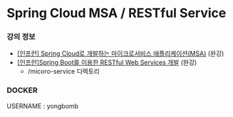 # Spring Cloud MSA / RESTful Service
### 강의 정보 
 - [[인프런] Spring Cloud로 개발하는 마이크로서비스 애플리케이션(MSA)](https://www.inflearn.com/course/%EC%8A%A4%ED%94%84%EB%A7%81-%ED%81%B4%EB%9D%BC%EC%9A%B0%EB%93%9C-%EB%A7%88%EC%9D%B4%ED%81%AC%EB%A1%9C%EC%84%9C%EB%B9%84%EC%8A%A4/dashboard)  (완강) 
- [[인프런]Spring Boot를 이용한 RESTful Web Services 개발](https://www.inflearn.com/course/spring-boot-restful-web-services/dashboard) (완강)
  - /micoro-service 디렉토리 
### DOCKER
USERNAME : yongbomb



